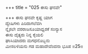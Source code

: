+++
title = "025 ಈಸು ಘನವೇ"

+++
ಈಸು ಘನವೇ ಕೃಷ್ಣ ಯಾಗ   
ದ್ವೇಷಿಗಳು ಪಿರಿದಾಗಲೆವಗಿ  
ನ್ನೈಸಲೇ ವರರಾಜಸೂಯಾಧ್ವರಕೆ ಸಂನ್ಯಾಸ   
ಈಸು ದೈತ್ಯರು ನಿನ್ನ ಕೈಯಲಿ   
ಘಾಸಿಯಾದರು ಮಗಧನೊಬ್ಬನು   
ಮೀಸಲಳಿಯನು ಗಡ ಮಹಾದೇವೆಂದನಾ ಭೂಪ     ॥25॥